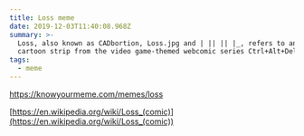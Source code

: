 ```yaml
---
title: Loss meme
date: 2019-12-03T11:40:08.968Z
summary: >-
  Loss, also known as CADbortion, Loss.jpg and | || || |_, refers to an iconic
  cartoon strip from the video game-themed webcomic series Ctrl+Alt+Del.
tags:
  - meme
---
```

<https://knowyourmeme.com/memes/loss>

[https://en.wikipedia.org/wiki/Loss_(comic)](https://en.wikipedia.org/wiki/Loss_(comic))
